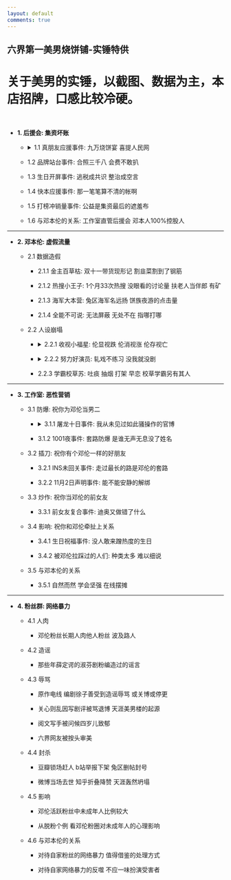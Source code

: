 ```yaml
---
layout: default
comments: true
---
```


## 六界第一美男烧饼铺-实锤特供
# 关于美男的实锤，以截图、数据为主，本店招牌，口感比较冷硬。

&nbsp;

+ **1. 后援会: 集资坏账**

    - <p><details><summary>1.1 真朋友应援事件: 九万烧饼宴 喜提人民网</summary><ul><li><a href="http://media.people.com.cn/n1/2018/0912/c40606-30287336.html">人民网点名邓伦新闻网址</a></li><li><a href="{{ site.baseurl }}/shichui.html">集资坏账</a></li></ul></details></p>
  
    - 1.2 品牌站台事件: 合照三千八 会费不敢扒

    - 1.3 生日开屏事件: 逃税成共识 整治成空言
    
    - 1.4 快本应援事件: 那一笔笔算不清的帐啊
    
    - 1.5 打榜冲销量事件: 公益是集资最后的遮羞布

    - 1.6 与邓本伦的关系: 工作室直管后援会 邓本人100%控股人

---

+ **2. 邓本伦: 虚假流量**

    - 2.1 数据造假
        
        - 2.1.1 金主百草枯: 双十一带货现形记 割韭菜割到了钢筋
        
        - 2.1.2 热搜小王子: 1个月33次热搜 没眼看的讨论量 扶老人当伴郎 有矿

        - 2.1.3 海军大本营: 兔区海军名远扬 饼族夜游的点击量
        
        - 2.1.4 全能不可说: 无法屏蔽 无处不在 指哪打哪

    - 2.2 人设崩塌
    
        - <p><details><summary>2.2.1 收视小福星: 伦显视跌 伦消视涨 伦存视亡</summary><ul><li><a href="{{ site.baseurl }}/2018/11/邓小哥哥的替身们">香蜜中邓伦的替身们</a></li></ul></details></p>
        
        - <p><details><summary>2.2.2 努力好演员: 轧戏不练习 没我就没剧</summary><ul><li><a href="#">香蜜期间轧戏情况整理</a></li><li><a href="{{ site.baseurl }}/2018/11/邓小哥哥的替身们">香蜜里邓伦的替身们</a></li></ul></details></p>
        
        - 2.2.3 学霸校草苏: 吐痰 抽烟 打架 早恋 校草学霸另有其人

---

+ **3. 工作室: 恶性营销**

    - 3.1 防爆: 祝你为邓伦当男二
    
        - <p><details><summary>3.1.1 屠龙十日事件: 我从未见过如此骚操作的官博</summary><ul><li><a href="https://weibo.com/ttarticle/p/show?id=2309404298587147245682l">屠龙十日个人整理-狐阿寻</a></li><li><a href="{{ site.baseurl }}/2018/11/兔眼冷观屠龙十日">兔区屠龙操作总结帖</a></li></ul></details></p>
        
        - 3.1.2 1001夜事件: 套路防爆 是谁无声无息没了姓名

    - 3.2 插刀: 祝你有个邓伦一样的好朋友
    
        - 3.2.1 INS未回关事件: 走过最长的路是邓伦的套路
        
        - 3.2.2 11月2日声明事件: 能不能安静的解绑

    - 3.3 炒作: 祝你当邓伦的前女友
    
        - 3.3.1 前女友复合事件: 迪奥又做错了什么

    - 3.4 影响: 祝你和邓伦牵扯上关系
    
        - 3.4.1 生日祝福事件: 没人敢来蹭热度的生日
        
        - 3.4.2 被邓伦拉踩过的人们: 种类太多 难以细说

    - 3.5 与邓本伦的关系
    
        - 3.5.1 自然而然 学会坚强 在线摆摊

---

+ **4. 粉丝群: 网络暴力**

    - 4.1 人肉
    
        - 邓伦粉丝长期人肉他人粉丝 波及路人

    - 4.2 造谣
    
        - 那些年薛定谔的淑芬剧粉编造过的谣言

    - 4.3 辱骂
    
        - 原作电线 编剧徐子善受到造谣辱骂 或关博或停更
        
        - 关心则乱因写剧评被骂退博 天涯美男楼的起源
        
        - 阅文写手被问候四岁儿致郁
        
        - 六界网友被按头审美

    - 4.4 封杀
    
        - 豆瓣锁场赶人 b站举报下架 兔区删帖封号
        
        - 微博当场去世 知乎折叠降赞 天涯轰然坍塌

    - 4.5 影响
    
        - 邓伦活跃粉丝中未成年人比例较大
    
        - 从脱粉个例 看邓伦粉圈对未成年人的心理影响

    - 4.6 与邓本伦的关系
    
        - 对待自家粉丝的网络暴力 值得借鉴的处理方式
        
        - 对待自家网络暴力的反噬 不应一味扮演受害者

